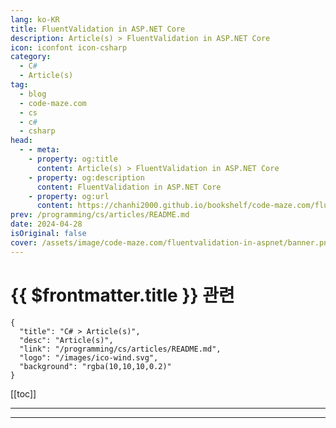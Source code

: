 ```yaml
---
lang: ko-KR
title: FluentValidation in ASP.NET Core
description: Article(s) > FluentValidation in ASP.NET Core
icon: iconfont icon-csharp
category: 
  - C#
  - Article(s)
tag: 
  - blog
  - code-maze.com
  - cs
  - c#
  - csharp
head:  
  - - meta:
    - property: og:title
      content: Article(s) > FluentValidation in ASP.NET Core
    - property: og:description
      content: FluentValidation in ASP.NET Core
    - property: og:url
      content: https://chanhi2000.github.io/bookshelf/code-maze.com/fluentvalidation-in-aspnet.html
prev: /programming/cs/articles/README.md
date: 2024-04-28
isOriginal: false
cover: /assets/image/code-maze.com/fluentvalidation-in-aspnet/banner.png
---
```


# {{ $frontmatter.title }} 관련

```component VPCard
{
  "title": "C# > Article(s)",
  "desc": "Article(s)",
  "link": "/programming/cs/articles/README.md",
  "logo": "/images/ico-wind.svg",
  "background": "rgba(10,10,10,0.2)"
}
```

[[toc]]

---

<SiteInfo
  name="FluentValidation in ASP.NET Core"
  desc="Learn how to make use of FluentValidation in an ASP.NET Core application, to validate user input and make our applications easier to maintain and test."
  url="https://code-maze.com/fluentvalidation-in-aspnet/"
  logo="/assets/image/code-maze.com/favicon.png"
  preview="/assets/image/code-maze.com/fluentvalidation-in-aspnet/banner.png"/>

<!-- TODO: 작성 -->

---

<TagLinks />